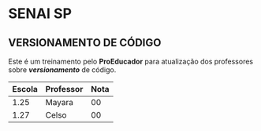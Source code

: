 # SENAI SP

## VERSIONAMENTO DE CÓDIGO

Este é um treinamento pelo **ProEducador** para atualização dos professores sobre ***versionamento*** de código.

|Escola                |Professor                         |Nota                         |
|----------------------|----------------------------------|-----------------------------|
|1.25 |Mayara | 00|
|1.27 |Celso | 00 |
